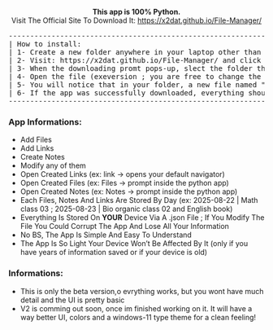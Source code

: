 <p align="center"><strong>This app is 100% Python.</strong><br>
Visit The Official Site To Download It: <a href="https://x2dat.github.io/File-Manager/">https://x2dat.github.io/File-Manager/</a></p>

<pre>
--------------------------------------------------------------------------------------------------------------------------------------
| How to install:                                                                                                                    |
| 1- Create a new folder anywhere in your laptop other than C:\Program Files\ OR any place named program files.                      |
| 2- Visit: https://x2dat.github.io/File-Manager/ and click on the "Download For Windows button".                                    |
| 3- When the downloading promt pops-up, slect the folder that you created before and install it there.                              |
| 4- Open the file (exeversion ; you are free to change the name) and add/create any file/note.                                      |
| 5- You will notice that in your folder, a new file named "file_date.json" was created: DO NOT DELETE IT, it needs to stay there!!! |
| 6- If the app was successfully downloaded, everything should run fine. (You don't need wifi to use the app)                        |
--------------------------------------------------------------------------------------------------------------------------------------
</pre>

### App Informations:
- Add Files  
- Add Links  
- Create Notes  
- Modify any of them  
- Open Created Links (ex: link → opens your default navigator)  
- Open Created Files (ex: Files → prompt inside the python app)  
- Open Created Notes (ex: Notes → prompt inside the python app)  
- Each Files, Notes And Links Are Stored By Day (ex: 2025-08-22 | Math class 03 ; 2025-08-23 | Bio organic class 02 and English book)  
- Everything Is Stored On **YOUR** Device Via A .json File ; If You Modify The File You Could Corrupt The App And Lose All Your Information  
- No BS, The App Is Simple And Easy To Understand  
- The App Is So Light Your Device Won’t Be Affected By It (only if you have years of information saved or if your device is old)

### Informations:
- This is only the beta version,o evrything works, but you wont have much detail and the UI is pretty basic
- V2 is comming out soon, once im finished working on it. It will have a way better UI, colors and a windows-11 type theme for a clean feeling!
